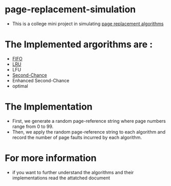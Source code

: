 # page-replacement-simulation
- This is a college mini project in simulating [page replacement algorithms](https://en.wikipedia.org/wiki/Page_replacement_algorithm)
# The Implemented argorithms are :
- [FIFO](https://en.wikipedia.org/wiki/Page_replacement_algorithm#First-in,_first-out)
- [LRU](https://en.wikipedia.org/wiki/Page_replacement_algorithm#Least_recently_used)
- LFU
- [Second-Chance](https://en.wikipedia.org/wiki/Page_replacement_algorithm#Second-chance)
- Enhanced Second-Chance
- optimal

# The Implementation
- First, we generate a random page-reference string where page numbers range from 0 to 99.
- Then, we apply the random page-reference string to each algorithm and record the number of page faults incurred by each algorithm.

# For more information
- if you want to further understand the algorithms and their implementations read the attatched document
